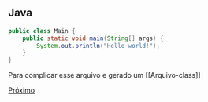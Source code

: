## Java 
```java
public class Main {  
    public static void main(String[] args) {  
        System.out.println("Hello world!");  
    }  
}
```
Para complicar esse arquivo e gerado um [[Arquivo-class]]


[Próximo](02.Operadores.md)
